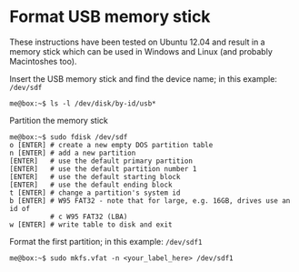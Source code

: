 # Format USB memory stick

These instructions have been tested on Ubuntu 12.04 and result in a memory
stick which can be used in Windows and Linux (and probably Macintoshes too).

Insert the USB memory stick and find the device name; in this example:
`/dev/sdf`

    me@box:~$ ls -l /dev/disk/by-id/usb*

Partition the memory stick

    me@box:~$ sudo fdisk /dev/sdf
    o [ENTER] # create a new empty DOS partition table
    n [ENTER] # add a new partition
    [ENTER]   # use the default primary partition
    [ENTER]   # use the default partition number 1
    [ENTER]   # use the default starting block
    [ENTER]   # use the default ending block
    t [ENTER] # change a partition's system id
    b [ENTER] # W95 FAT32 - note that for large, e.g. 16GB, drives use an id of
              # c W95 FAT32 (LBA)
    w [ENTER] # write table to disk and exit

Format the first partition; in this example: `/dev/sdf1`

    me@box:~$ sudo mkfs.vfat -n <your_label_here> /dev/sdf1
